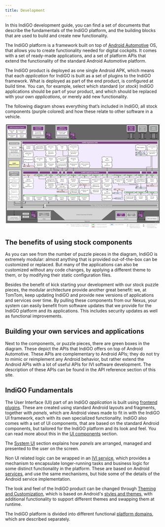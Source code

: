 ```yaml
---
title: Development
---
```


In this IndiGO development guide, you can find a set of documents that describe the fundamentals 
of the IndiGO platform, and the building blocks that are used to build and create new 
functionality.

The IndiGO platform is a framework built on top of 
[Android Automotive](https://source.android.com/devices/automotive) OS, that allows you to 
create functionality needed for digital cockpits. It comes with a set of ready-made applications, 
and a set of platform APIs that extend the functionality of the standard Android Automotive 
platform.

The IndiGO product is deployed as one single Android APK, which means that each _application_ for 
IndiGO is built as a set of plugins to the IndiGO framework. What is deployed as part of the end 
product, is configured at build time. You can, for example, select which standard (or _stock_) 
IndiGO applications should be part of your product, and which should be replaced with your own 
_applications_, or merely add new functionality.

The following diagram shows everything that’s included in IndiGO, all stock components (purple 
colored) and how these relate to other software in a vehicle.

![IndiGO architecture](images/indigo-architecture.png)

## The benefits of using stock components

As you can see from the number of puzzle pieces in the diagram, IndiGO is extremely modular: almost
anything that is provided out-of-the-box can be customized or replaced. But many of the 
applications can also be customized without any code changes, by applying a different theme to 
them, or by modifying their static configuration files.

Besides the benefit of kick starting your development with our stock puzzle pieces, the modular
architecture provide another great benefit: we, at TomTom, keep updating IndiGO and provide new
versions of applications and services over time. By pulling these components from our Nexus, your
system can easily benefit from software updates that we provide for the IndiGO platform and its
applications. This includes security updates as well as functional improvements.

## Building your own services and applications

Next to the components, or puzzle pieces, there are green boxes in the diagram. These depict the
APIs that IndiGO offers on top of Android Automotive. These APIs are complementary to Android APIs;
they do not try to mimic or reimplement any Android behavior, but rather extend the Android APIs
with a lot of useful APIs for IVI software development. The description of these APIs can be found
in the API reference section of this site.

## IndiGO Fundamentals

The User Interface (UI) part of an IndiGO _application_ is built using 
[frontend plugins](/indigo/documentation/development/frontend-plugins). These are created using 
standard Android layouts and fragments, together with _panels_, which are Android views made to 
fit in with the IndiGO UI framework, each with its own specialized functionality. IndiGO also 
comes with a set of UI components, that are based on the standard Android components, but tailored 
for the IndiGO platform and its look and feel. You can read more about this in the
[UI components](/indigo/documentation/development/ui-components)
section.

The [System UI](/indigo/documentation/development/system-ui) section explains how _panels_ are 
arranged, managed and presented to the user on the screen.

Non UI related logic can be wrapped in an 
[IVI service](/indigo/documentation/development/ivi-services), which provides a mechanism to 
encapsulate longer-running tasks and business logic for some distinct functionality in the 
platform. These are based on Android 
[services](https://developer.android.com/guide/components/services), and use the same mechanisms, 
but hide some of the details of the Android service implementation. 

The look and feel of the IndiGO product can be changed through 
[Theming and Customization](/indigo/documentation/development/theming-and-customization), which is 
based on Android's 
[styles and themes](https://developer.android.com/guide/topics/ui/look-and-feel/themes), with 
additional functionality to support different themes and swapping them at runtime.

The IndiGO platform is divided into different functional 
[platform domains](/indigo/documentation/development/platform-domains/overview), 
which are described separately.
